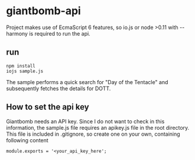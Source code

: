 # giantbomb-api
Project makes use of EcmaScript 6 features, so io.js or node >0.11 with --harmony is required to run the api.

## run

    npm install
    iojs sample.js

The sample performs a quick search for "Day of the Tentacle" and subsequently fetches the details for DOTT.

## How to set the api key

Giantbomb needs an API key. Since I do not want to check in this information, the sample.js file requires an apikey.js file in the root directory. This file is included in .gitignore, so create one on your own, containing following content
    
    module.exports = '<your_api_key_here';
